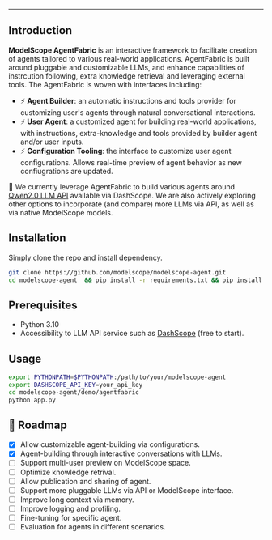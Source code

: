 ---


## Introduction
**ModelScope AgentFabric** is an interactive framework to facilitate creation of agents tailored to various real-world applications. AgentFabric is built around pluggable and customizable LLMs, and enhance capabilities of  instrcution following, extra knowledge retrieval and leveraging external tools. The AgentFabric is woven with interfaces including:
- ⚡ **Agent Builder**: an automatic instructions and tools provider for customizing user's agents through natural conversational interactions.
- ⚡ **User Agent**: a customized agent for building real-world applications, with instructions, extra-knowledge and tools provided by builder agent and/or user inputs.
- ⚡ **Configuration Tooling**: the interface to customize user agent configurations. Allows real-time preview of agent behavior as new confiugrations are updated.

🔗 We currently leverage AgentFabric to build various agents around [Qwen2.0 LLM API](https://help.aliyun.com/zh/dashscope/developer-reference/api-details) available via DashScope. We are also actively exploring
other options to incorporate (and compare) more LLMs via API, as well as via native ModelScope models.


## Installation
Simply clone the repo and install dependency.
```bash
git clone https://github.com/modelscope/modelscope-agent.git
cd modelscope-agent  && pip install -r requirements.txt && pip install -r demo/agentfabric/requirements.txt
```

## Prerequisites

- Python 3.10
- Accessibility to LLM API service such as [DashScope](https://help.aliyun.com/zh/dashscope/developer-reference/activate-dashscope-and-create-an-api-key) (free to start).

## Usage

```bash
export PYTHONPATH=$PYTHONPATH:/path/to/your/modelscope-agent
export DASHSCOPE_API_KEY=your_api_key
cd modelscope-agent/demo/agentfabric
python app.py
```

## 🚀 Roadmap
- [x] Allow customizable agent-building via configurations.
- [x] Agent-building through interactive conversations with LLMs.
- [ ] Support multi-user preview on ModelScope space.
- [ ] Optimize knowledge retrival.
- [ ] Allow publication and sharing of agent.
- [ ] Support more pluggable LLMs via API or ModelScope interface.
- [ ] Improve long context via memory.
- [ ] Improve logging and profiling.
- [ ] Fine-tuning for specific agent.
- [ ] Evaluation for agents in different scenarios.
